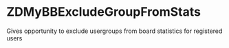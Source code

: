 # ZDMyBBExcludeGroupFromStats
Gives opportunity to exclude usergroups from board statistics for registered users
